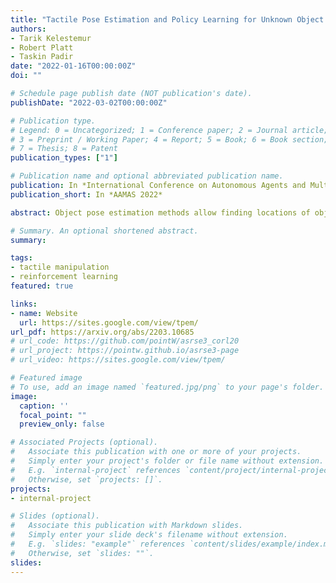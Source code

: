 ```yaml
---
title: "Tactile Pose Estimation and Policy Learning for Unknown Object Manipulation"
authors:
- Tarik Kelestemur
- Robert Platt
- Taskin Padir
date: "2022-01-16T00:00:00Z"
doi: ""

# Schedule page publish date (NOT publication's date).
publishDate: "2022-03-02T00:00:00Z"

# Publication type.
# Legend: 0 = Uncategorized; 1 = Conference paper; 2 = Journal article;
# 3 = Preprint / Working Paper; 4 = Report; 5 = Book; 6 = Book section;
# 7 = Thesis; 8 = Patent
publication_types: ["1"]

# Publication name and optional abbreviated publication name.
publication: In *International Conference on Autonomous Agents and Multiagent Systems*
publication_short: In *AAMAS 2022*

abstract: Object pose estimation methods allow finding locations of objects in unstructured environments. This is a highly desired skill for au- tonomous robot manipulation as robots need to estimate the precise poses of the objects in order to manipulate them. In this paper, we investigate the problems of tactile pose estimation and manipula- tion for category-level objects. Our proposed method uses a Bayes filter with a learned tactile observation model and a deterministic motion model. Later, we train policies using deep reinforcement learning where the agents use the belief estimation from the Bayes filter. Our models are trained in simulation and transferred to the real world. We analyze the reliability and the performance of our framework through a series of simulated and real-world experi- ments and compare our method to the baseline work. Our results show that the learned tactile observation model can localize the pose of novel objects at 2-mm and 1-degree resolution for position and orientation, respectively. Furthermore, we experiment on a bottle opening task where the gripper needs to reach the desired grasp state

# Summary. An optional shortened abstract.
summary: 

tags:
- tactile manipulation
- reinforcement learning
featured: true

links:
- name: Website
  url: https://sites.google.com/view/tpem/
url_pdf: https://arxiv.org/abs/2203.10685
# url_code: https://github.com/pointW/asrse3_corl20
# url_project: https://pointw.github.io/asrse3-page
# url_video: https://sites.google.com/view/tpem/

# Featured image
# To use, add an image named `featured.jpg/png` to your page's folder. 
image:
  caption: ''
  focal_point: ""
  preview_only: false

# Associated Projects (optional).
#   Associate this publication with one or more of your projects.
#   Simply enter your project's folder or file name without extension.
#   E.g. `internal-project` references `content/project/internal-project/index.md`.
#   Otherwise, set `projects: []`.
projects:
- internal-project

# Slides (optional).
#   Associate this publication with Markdown slides.
#   Simply enter your slide deck's filename without extension.
#   E.g. `slides: "example"` references `content/slides/example/index.md`.
#   Otherwise, set `slides: ""`.
slides:
---
```



<!-- Markdown & HTML begins here  -->

<!-- <meta http-equiv = "refresh" content = " 0.01 ; url = https://pointw.github.io/asrse3-page/"/> -->